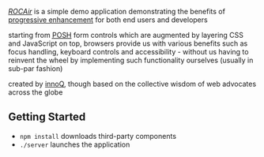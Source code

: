 *[ROCAir](http://rocair.herokuapp.com)* is a simple demo application
demonstrating the benefits of
[progressive enhancement](https://www.gov.uk/service-manual/making-software/progressive-enhancement)
for both end users and developers

starting from
<a href="http://microformats.org/wiki/posh"><abbr title="Plain Old Semantic HTML">POSH</abbr></a>
form controls which are augmented by layering CSS and JavaScript on top,
browsers provide us with various benefits such as focus handling, keyboard
controls and accessibility - without us having to reinvent the wheel by
implementing such functionality ourselves (usually in sub-par fashion)

created by [innoQ](https://www.innoq.com), though based on the collective
wisdom of web advocates across the globe


Getting Started
---------------

* `npm install` downloads third-party components
* `./server` launches the application
